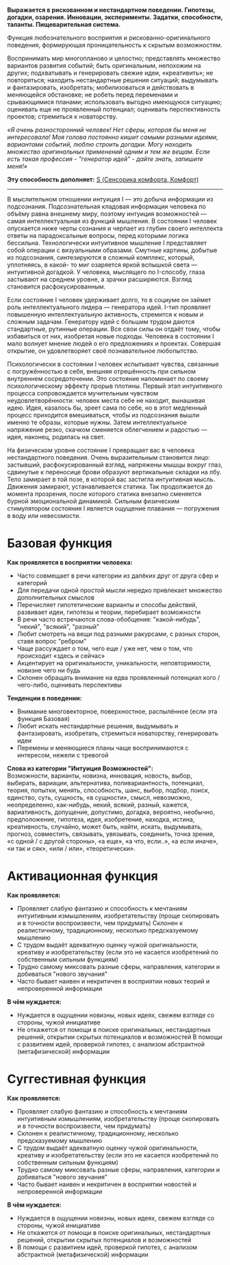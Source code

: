 **Выражается в рискованном и нестандартном поведении. Гипотезы, догадки, озарения. Инновации, эксперименты. Задатки, способности, таланты. Пищеварительная система.**

Функция любознательного восприятия и рискованно-оригинального поведения, формирующая проницательность к скрытым возможностям.  
  
Воспринимать мир многопланово и целостно; представлять множество вариантов развития событий; быть оригинальным, непохожим на других; подхватывать и генерировать свежие идеи, «креативить»; не повторяться; находить нестандартные решения ситуаций; выдумывать и фантазировать, изобретать; мобилизоваться и действовать в меняющейся обстановке; не робеть перед переменами и срывающимися планами; использовать выгодно имеющуюся ситуацию; оценивать еще не проявленный потенциал; оценивать перспективность проектов; стремиться к новаторству.  
  
_«Я очень разносторонний человек! Нет сферы, которая бы меня не интересовала! Моя голова постоянно кишит самыми разными идеями, вариантами событий, люблю строить догадки. Могу находить множество оригинальных применений одним и тем же вещам. Если есть такая профессия - "генератор идей" - дайте знать, запишите меня!»_  

**Эту способность дополняет:** [S (Сенсорика комфорта, Комфорт)](S%20(Сенсорика%20комфорта,%20Комфорт).md)

---

В мыслительном отношении интуиция I — это добыча информации из подсознания. Подсознательная кладовая информации человека по объёму равна внешнему миру, поэтому интуиция возможностей — самая интеллектуальная из функций мышления. В состоянии I человек опускается ниже черты сознания и черпает из глубин своего интеллекта ответы на парадоксальные вопросы, перед которыми логика бессильна. Технологически интуитивное мышление I представляет собой операции с визуальными образами. Смутные картины, добытые из подсознания, синтезируются в сложный комплекс, который, уплотняясь, в какой- то миг озаряется яркой вспышкой света — интуитивной догадкой. У человека, мыслящего по I-способу, глаза застывают на среднем уровне, а зрачки расширяются. Взгляд становится расфокусированным.

Если состояние I человек удерживает долго, то в социуме он займет роль интеллектуального лидера — генератора идей. I-тип проявляет повышенную интеллектуальную активность, стремится к новым и сложным задачам. Генератору идей с большим трудом даются стандартные, рутинные операции. Все свои силы он отдаёт тому, чтобы избавиться от них, изобретая новые подходы. Человека в состоянии I мало волнует мнение людей о его предложениях и проектах. Совершая открытие, он удовлетворяет своё познавательное любопытство.

Психологически в состоянии I человек испытывает чувства, связанные с погружённостью в себя, внешняя отрешённость при сильном внутреннем сосредоточении. Это состояние напоминает по своему психологическому эффекту прорыв плотины. Первый этап интуитивного процесса сопровождается мучительным чувством неудовлетворённости: человек места себе не находит, вынашивая идею. Идея, казалось бы, зреет сама по себе, но в этот медленный процесс приходится вмешиваться, чтобы из подсознания вышли именно те образы, которые нужны. Затем интеллектуальное напряжение резко, скачком сменяется облегчением и радостью — идея, наконец, родилась на свет.

На физическом уровне состояние I превращает вас в человека нестандартного поведения. Очень выразительным становится лицо: застывший, расфокусированный взгляд, напряжены мышцы вокруг глаз, сдвинутые к переносице брови образуют вертикальные складки на лбу. Тело замирает в той позе, в которой вас застигла интуитивная мысль. Движения замирают, устанавливается статика. Так продолжается до момента прозрения, после которого статика внезапно сменяется бурной эмоциональной динамикой. Сильным физическим стимулятором состояния I является ощущение плавания — погружения в воду или невесомости.

# Базовая функция
**Как проявляется в восприятии человека:**  
- Часто совмещает в речи категории из далёких друг от друга сфер и категорий
- Для передачи одной простой мысли нередко привлекает множество дополнительных смыслов
- Перечисляет гипотетические варианты и способы действий, развивает идеи, гипотезы и теории, перебирает возможности
- В речи часто встречаются слова-обобщения: "какой-нибудь", "некий", "всякий", "разный"
- Любит смотреть на вещи под разными ракурсами, с разных сторон, ставя вопрос "ребром"
- Чаще рассуждает о том, чего еще / уже нет, чем о том, что происходит «здесь и сейчас»
- Акцентирует на оригинальности, уникальности, неповторимости, новизне чего ни будь
- Склонен обращать внимание на едва проявленный потенциал кого / чего-либо, оценивать перспективы

**Тенденции в поведении:**  
- Внимание многовекторное, поверхностное, распылённое (если эта функция Базовая)
- Любит искать нестандартные решения, выдумывать и фантазировать, изобретать, стремиться новаторству, генерировать идеи
- Перемены и меняющиеся планы чаще воспринимаются с интересом, нежели с тревогой

**Слова из категории "Интуиция Возможностей":**  
Возможности, варианты, новизна, инновация, новость, выбор, выбирать, вариации, альтернатива, поливариантность, потенциал, теория, попытки, менять, способность, шанс, выбор, подбор, поиск, единство, суть, сущность, «в сущности», смысл, невозможно, неопределенно, как-нибудь, некий, всякий, разный, кажется, вариативность, допущение, допустимо, догадка, вероятно, необычно, предположение, гипотеза, идея, изобретение, находка, истина, креативность, случайно, может быть, найти, искать, выдумывать, прогноз, совместить, связывать, увязывать, соединить, точка зрения, «с одной / с другой стороны», «а еще», «а что, если..», «а если иначе», «и так и сяк», «или / или», «теоретически».

# Активационная функция
**Как проявляется:**  
- Проявляет слабую фантазию и способность к мечтаниям интуитивным измышлениям, изобретательству (проще скопировать и в точности воспроизвести, чем придумать)
 Склонен к реалистичному, традиционному, несколько предсказуемому мышлению
- С трудом выдаёт адекватную оценку чужой оригинальности, креативу и изобретательству (если это не касается изобретений по собственным сильным функциям)
- Трудно самому миксовать разные сферы, направления, категории и добиваться "нового звучания"
- Часто бывает наивен и некритичен в восприятии новых теорий и непроверенной информации

**В чём нуждается:**
- Нуждается в ощущении новизны, новых идеях, свежем взгляде со стороны, чужой инициативе
- Не откажется от помощи в поиске оригинальных, нестандартных решений, открытии скрытых потенциалов и возможностей
 В помощи с развитием идей, проверкой гипотез, с анализом абстрактной (метафизической) информации

# Суггестивная функция
**Как проявляется:**  
- Проявляет слабую фантазию и способность к мечтаниям интуитивным измышлениям, изобретательству (проще скопировать и в точности воспроизвести, чем придумать)
- Склонен к реалистичному, традиционному, несколько предсказуемому мышлению
- С трудом выдаёт адекватную оценку чужой оригинальности, креативу и изобретательству (если это не касается изобретений по собственным сильным функциям)
- Трудно самому миксовать разные сферы, направления, категории и добиваться "нового звучания"
- Часто бывает наивен и некритичен в восприятии новостей и непроверенной информации

**В чём нуждается:**
- Нуждается в ощущении новизны, новых идеях, свежем взгляде со стороны, чужой инициативе
- Не откажется от помощи в поиске оригинальных, нестандартных решений, открытии скрытых потенциалов и возможностей
- В помощи с развитием идей, проверкой гипотез, с анализом абстрактной (метафизической) информации